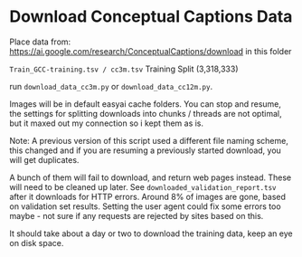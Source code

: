 <!--
 Copyright (c) 2022, salesforce.com, inc.
 All rights reserved.
 SPDX-License-Identifier: BSD-3-Clause
 For full license text, see the LICENSE file in the repo root or https://opensource.org/licenses/BSD-3-Clause
-->

# Download Conceptual Captions Data

Place data from: https://ai.google.com/research/ConceptualCaptions/download in this folder

`Train_GCC-training.tsv / cc3m.tsv` Training Split (3,318,333)

run `download_data_cc3m.py` or `download_data_cc12m.py`.

Images will be in default easyai cache folders. You can stop and resume, the settings for splitting downloads into chunks / threads are not optimal, but it maxed out my connection so i kept them as is.

Note: A previous version of this script used a different file naming scheme, this changed and if you are resuming a previously started download, you will get duplicates.

A bunch of them will fail to download, and return web pages instead. These will need to be cleaned up later. See `downloaded_validation_report.tsv` after it downloads for HTTP errors. Around 8% of images are gone, based on validation set results. Setting the user agent could fix some errors too maybe - not sure if any requests are rejected by sites based on this.

It should take about a day or two to download the training data, keep an eye on disk space.
